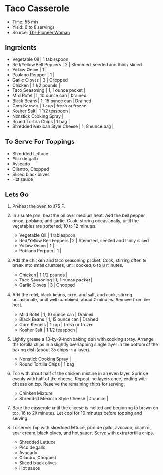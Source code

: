 # Taco Casserole

- Time: 55 min
- Yield: 6 to 8 servings
- Source: [The Pioneer Woman](https://www.thepioneerwoman.com/food-cooking/recipes/a40557707/taco-casserole-recipe/)

## Ingreients

- Vegetable Oil | 1 tablespoon
- Red/Yellow Bell Peppers | 2 | Stemmed, seeded and thinly sliced
- Yellow Onion | 1 |
- Poblano Perpper | 1 |
- Garlic Cloves | 3 | Chopped
- Chicken | 1 1/2 pounds |
- Taco Seasoning | 1, 1 ounce packet |
- Mild Rotel | 1, 10 ounce can | Drained
- Black Beans | 1, 15 ounce can | Drained
- Corn Kernels | 1 cup | fresh or frozen
- Kosher Salt | 1 1/2 teaspoon |
- Nonstick Cooking Spray |
- Round Tortilla Chips | 1 bag |
- Shredded Mexican Style Cheese | 1, 8 ounce bag |

## To Serve For Toppings

- Shredded Lettuce
- Pico de gallo
- Avocado
- Cilantro, Chopped
- Sliced black olives
- Hot sauce

## Lets Go

1. Preheat the oven to 375 F.
1. In a suate pan, heat the oil over medium heat. Add the bell pepper, onion, poblano, and garlic. Cook, stirring occasionally, until the vegetables are softened, 10 to 12 minutes.

   - Vegetable Oil | 1 tablespoon
   - Red/Yellow Bell Peppers | 2 | Stemmed, seeded and thinly sliced
   - Yellow Onion | 1 |
   - Poblano Perpper | 1 |

1. Add the chicken and taco seasoning packet. Cook, stirring often to break into small crumbles, until cooked, 6 to 8 minutes.

   - Chicken | 1 1/2 pounds |
   - Taco Seasoning | 1, 1 ounce packet |
   - Garlic Cloves | 3 | Chopped

1. Add the rotel, black beans, corn, and salt, and cook, stirring occasionally, until well combined, about 2 minutes. Remove from the heat.

   - Mild Rotel | 1, 10 ounce can | Drained
   - Black Beans | 1, 15 ounce can | Drained
   - Corn Kernels | 1 cup | fresh or frozen
   - Kosher Salt | 1 1/2 teaspoon |

1. Lightly grease a 13-by-9-inch baking dish with cooking spray. Arrange the tortilla chips in a slightly overlapping single layer in the bottom of the baking dish (about 35 chips in a layer).

   - Nonstick Cooking Spray |
   - Round Tortilla Chips | 1 bag |

1. Top with about half of the chicken mixture in an even layer. Sprinkle evenly with half of the cheese. Repeat the layers once, ending with cheese on top. Reserve the remaining chips for serving.

   - Chinken Mixture
   - Shredded Mexican Style Cheese | 4 ounce |

1. Bake the casserole until the cheese is melted and beginning to brown on top, 16 to 20 minutes. Let cool for 10 minutes before topping and serving.

1. To serve: Top with shredded lettuce, pico de gallo, avocado, cilantro, sour cream, black olives, and hot sauce. Serve with extra tortilla chips.

   - Shredded Lettuce
   - Pico de gallo
   - Avocado
   - Cilantro, Chopped
   - Sliced black olives
   - Hot sauce
